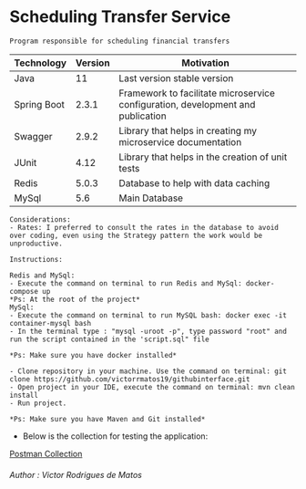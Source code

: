 # Scheduling Transfer Service

```
Program responsible for scheduling financial transfers
```

| Technology  | Version | Motivation                                                                      |
|-------------|---------|---------------------------------------------------------------------------------|
| Java        | 11      | Last version stable version                                                     |
| Spring Boot | 2.3.1   | Framework to facilitate microservice configuration, development and publication |
| Swagger     | 2.9.2   | Library that helps in creating my microservice documentation                    |
| JUnit       | 4.12    | Library that helps in the creation of unit tests                                |
| Redis       | 5.0.3   | Database to help with data caching                                              |
| MySql       | 5.6     | Main Database                                                                   | 

```
Considerations:
- Rates: I preferred to consult the rates in the database to avoid over coding, even using the Strategy pattern the work would be unproductive.
```

```
Instructions:

Redis and MySql:
- Execute the command on terminal to run Redis and MySql: docker-compose up
*Ps: At the root of the project*
MySql:
- Execute the command on terminal to run MySQL bash: docker exec -it container-mysql bash
- In the terminal type : "mysql -uroot -p", type password "root" and run the script contained in the 'script.sql" file

*Ps: Make sure you have docker installed*

- Clone repository in your machine. Use the command on terminal: git clone https://github.com/victorrmatos19/githubinterface.git
- Open project in your IDE, execute the command on terminal: mvn clean install
- Run project.

*Ps: Make sure you have Maven and Git installed*
```

- Below is the collection for testing the application:

[Postman Collection](https://www.getpostman.com/collections/f425a7cc682e78528c74)

###### Author : Victor Rodrigues de Matos